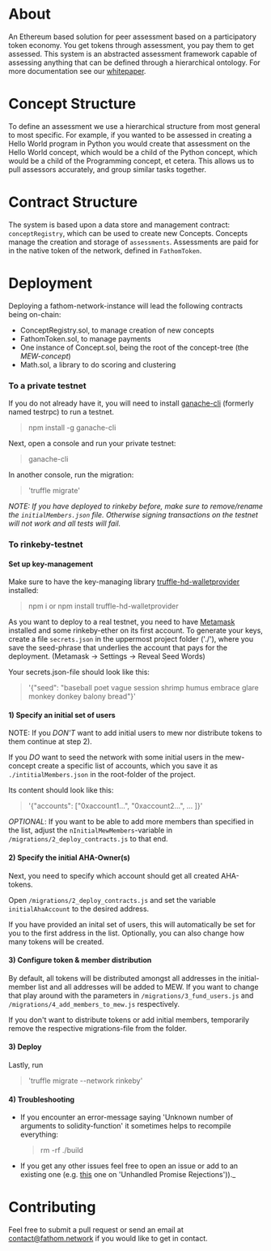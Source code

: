 About
========

An Ethereum based solution for peer assessment based on a participatory token economy. You get tokens through assessment, you pay them to get assessed. This system is an abstracted assessment framework capable of assessing anything that can be defined through a hierarchical ontology.
For more documentation see our [whitepaper](http://fathom.network/whitepaper/).

Concept Structure
============

To define an assessment we use a hierarchical structure from most general to most specific. For example, if you wanted to be assessed in creating a Hello World program in Python you would create that assessment on the Hello World concept, which would be a child of the Python concept, which would be a child of the Programming concept, et cetera. This allows us to pull assessors accurately, and group similar tasks together. 

Contract Structure
==============

The system is based upon a data store and management contract:
`conceptRegistry`, which can be used to create new Concepts. Concepts manage the
creation and storage of `assessments`. Assessments are paid for in the native
token of the network, defined in `FathomToken`.


Deployment
========

Deploying a fathom-network-instance will lead the following contracts being on-chain:

- ConceptRegistry.sol, to manage creation of new concepts
- FathomToken.sol, to manage payments
- One instance of Concept.sol, being the root of the concept-tree (the _MEW-concept_)
- Math.sol, a library to do scoring and clustering

### To a private testnet

If you do not already have it, you will need to install
[ganache-cli](https://github.com/trufflesuite/ganache-cli) (formerly named testrpc) to
run a testnet. 
> npm install -g ganache-cli

Next, open a console and run your private testnet:
> ganache-cli

In another console, run the migration: 
>'truffle migrate'

_NOTE: If you have deployed to rinkeby before, make sure to remove/rename the
`initialMembers.json` file. Otherwise signing transactions on the testnet will
not work and all tests will fail._

### To rinkeby-testnet

#### Set up key-management
Make sure to have the key-managing library
[truffle-hd-walletprovider](https://github.com/trufflesuite/truffle-hdwallet-provider)
installed: 

> npm i 
or
> npm install truffle-hd-walletprovider

As you want to deploy to a real testnet, you need to have
[Metamask](https://metamask.io/) installed and some rinkeby-ether on its first
account. To generate your keys, create a file `secrets.json` in the uppermost
project folder ('./'), where you save the seed-phrase that underlies the account
that pays for the deployment. (Metamask -> Settings -> Reveal Seed Words) 

Your secrets.json-file should look like this: 
>'{"seed": "baseball poet vague session shrimp humus embrace glare monkey donkey balony bread"}'

#### 1) Specify an initial set of users

NOTE: If you *DON'T* want to add initial users to mew nor distribute tokens to
them continue at step 2).

If you *DO* want to seed the network with some initial users in the mew-concept
create a specific list of accounts, which you save it as
`./intitialMembers.json` in the root-folder of the project.

Its content should look like this:
>'{"accounts": ["0xaccount1...", "0xaccount2...", ... ]}'

_OPTIONAL_: If you want to be able to add more members than specified in the
list, adjust the `nInitialMewMembers`-variable in `/migrations/2_deploy_contracts.js`
to that end.

#### 2) Specify the initial AHA-Owner(s)

Next, you need to specify which account should get all created AHA-tokens.

Open `/migrations/2_deploy_contracts.js` and set the variable
`initialAhaAccount` to the desired address. 

If you have provided an inital set of users, this will automatically be set for
you to the first address in the list. Optionally, you can also change how many
tokens will be created. 

#### 3) Configure token & member distribution

By default, all tokens will be distributed amongst all addresses in the
initial-member list and all addresses will be added to MEW. If you want to
change that play around with the parameters in `/migrations/3_fund_users.js` and
`/migrations/4_add_members_to_mew.js` respectively.

If you don't want to distribute tokens or add initial members, temporarily
remove the respective migrations-file from the folder.

#### 3) Deploy

Lastly, run 
>'truffle migrate --network rinkeby'


#### 4) Troubleshooting

- If you encounter an error-message saying 'Unknown number of arguments to
  solidity-function' it sometimes helps to recompile everything: 
  > rm -rf ./build

- If you get any other issues feel free to open an issue or add to an existing
one (e.g. [this]() one on 'Unhandled Promise Rejections'))._

Contributing
=========
Feel free to submit a pull request or send an email at <contact@fathom.network> if you would like to get in contact.
